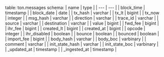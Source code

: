 table: ton.messages
schema:
| name | type |
| --- | --- |
| block_time | timestamp |
| block_date | date |
| tx_hash | varchar |
| tx_lt | bigint |
| tx_now | integer |
| msg_hash | varchar |
| direction | varchar |
| trace_id | varchar |
| source | varchar |
| destination | varchar |
| value | bigint |
| fwd_fee | bigint |
| ihr_fee | bigint |
| created_lt | bigint |
| created_at | bigint |
| opcode | integer |
| ihr_disabled | boolean |
| bounce | boolean |
| bounced | boolean |
| import_fee | bigint |
| body_hash | varchar |
| body_boc | varbinary |
| comment | varchar |
| init_state_hash | varchar |
| init_state_boc | varbinary |
| \_updated_at | timestamp |
| \_ingested_at | timestamp |
